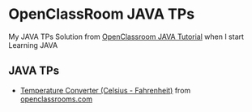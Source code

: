 # OpenClassRoom JAVA TPs
My JAVA TPs Solution from [OpenClassroom JAVA Tutorial](https://openclassrooms.com/en/courses/26832-apprenez-a-programmer-en-java) when I start Learning JAVA

## JAVA TPs
 - [Temperature Converter (Celsius - Fahrenheit)](TPs/TemperatureConverter.java) from [openclassrooms.com](https://openclassrooms.com/en/courses/26832-apprenez-a-programmer-en-java/20903-tp-conversion-celsius-fahrenheit)
